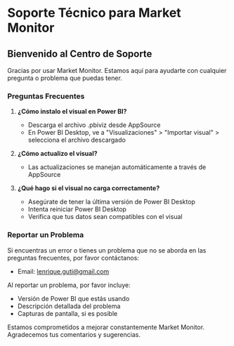 # Soporte Técnico para Market Monitor

## Bienvenido al Centro de Soporte

Gracias por usar Market Monitor. Estamos aquí para ayudarte con cualquier pregunta o problema que puedas tener.

### Preguntas Frecuentes

1. **¿Cómo instalo el visual en Power BI?**
   - Descarga el archivo .pbiviz desde AppSource
   - En Power BI Desktop, ve a "Visualizaciones" > "Importar visual" > selecciona el archivo descargado

2. **¿Cómo actualizo el visual?**
   - Las actualizaciones se manejan automáticamente a través de AppSource

3. **¿Qué hago si el visual no carga correctamente?**
   - Asegúrate de tener la última versión de Power BI Desktop
   - Intenta reiniciar Power BI Desktop
   - Verifica que tus datos sean compatibles con el visual

### Reportar un Problema

Si encuentras un error o tienes un problema que no se aborda en las preguntas frecuentes, por favor contáctanos:

- Email: lenrique.guti@gmail.com


Al reportar un problema, por favor incluye:
- Versión de Power BI que estás usando
- Descripción detallada del problema
- Capturas de pantalla, si es posible



Estamos comprometidos a mejorar constantemente Market Monitor. Agradecemos tus comentarios y sugerencias.
